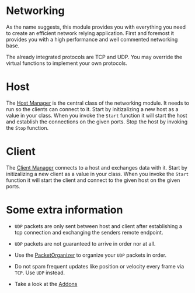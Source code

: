 # Networking
As the name suggests, this module provides you with everything you need to create an efficient network relying application. 
First and foremost it provides you with a high performance and well commented networking base.

The already integrated protocols are TCP and UDP. You may override the virtual functions to implement your own protocols.

# Host
The [Host Manager](./Host/HostManager.cs) is the central class of the networking module. It needs to run so the clients can connect to it.
Start by initizalizing a new host as a value in your class. When you invoke the `Start` function it will start the host and establish the connections on the given ports.
Stop the host by invoking the `Stop` function.

# Client
The [Client Manager](./Client/ClientManager.cs) connects to a host and exchanges data with it.
Start by initizalizing a new client as a value in your class. When you invoke the `Start` function it will start the client and connect to the given host on the given ports.

# Some extra information
- `UDP` packets are only sent between host and client after establishing a tcp connection and exchanging the senders remote endpoint.
- `UDP` packets are not guaranteed to arrive in order nor at all.
- Use the [PacketOrganizer](./Addons/OrderedPackets/PacketOrganizer.cs) to organize your `UDP` packets in order.
- Do not spam frequent updates like position or velocity every frame via `TCP`. Use `UDP` instead.

- Take a look at the [Addons](./Addons/README.md)